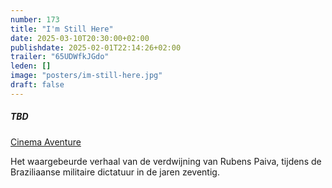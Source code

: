 ```yaml
---
number: 173
title: "I'm Still Here"
date: 2025-03-10T20:30:00+02:00
publishdate: 2025-02-01T22:14:26+02:00
trailer: "65UDWfkJGdo"
leden: []
image: "posters/im-still-here.jpg"
draft: false
---
```


##### TBD

[Cinema Aventure](https://cinema-aventure.be/catalogue/movie/?437A3FE4-4812-83AD-61D2-BEDDF199EE63)

Het waargebeurde verhaal van de verdwijning van Rubens Paiva, tijdens de Braziliaanse militaire dictatuur in de jaren zeventig.
<!--more-->
